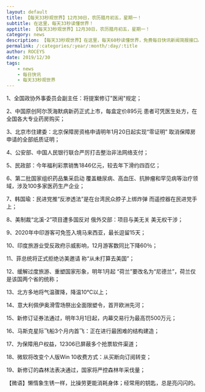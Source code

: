 ```yaml
---
layout: default
title: 【每天33秒观世界】12月30日，农历腊月初五，星期一！
subtitle: 在这里，每天33秒读懂世界！
apptitle: 【每天33秒观世界】12月30日，农历腊月初五，星期一！
category: news
description: 【每天33秒观世界】在这里，每天60秒读懂世界，免费每日快讯新闻简报接口API，2019年12月12345678910111213141516171819202122232425262728293031日。ROCEYS全栈CEO 2019年12月17日 11:00:18
permalink: /:categories/:year/:month/:day/:title
author: ROCEYS
date: 2019/12/30
tags:
    - news
    - 每日快讯
    - 每天33秒观世界
---
```


1、全国政协外事委员会副主任：将提案修订"医闹"规定；

2、中国原创阿尔茨海默病新药正式上市，每盒定价895元 患者可凭医生处方，在全国各大专业药房购买；

3、北京市住建委：北京保障房资格申请明年1月20日起实现“零证明” 取消保障房申请的全部纸质证明；

4、公安部、中国人民银行联合严厉打击整治非法网络支付；

5、民政部：今年福利彩票销售1846亿元，较去年下滑约四百亿；

6、第二批国家组织药品集采启动 覆盖糖尿病、高血压、抗肿瘤和罕见病等治疗领域，涉及100多家医药生产企业；

7、韩国瑜：民进党推“反渗透法”是在台湾民众脖子上绑炸弹 而遥控器在民进党手上；

8、美制裁“北溪-2”项目遭多国反对 俄外交部：项目与美无关 美无权干涉；

9、2020年中印游客可免签入境马来西亚，最长逗留15天；

10、印度旅游业受反政府示威影响，12月游客数同比下降60％；

11、菲总统将正式拒绝访美邀请 称“从未打算去美国”；

12、缓解过度旅游、重塑国家形象，明年1月起 “荷兰”要改名为“尼德兰”，荷兰仅是该国两个省的统称；

13、北方多地将气温骤降，降温10℃以上；

14、意大利佩伊奥滑雪场祭出全面限塑令，首开欧洲先河；

15、新修订证券法通过，明年3月1日起，内幕交易行为最高罚500万元；

16、马斯克星际飞船3个月内首飞：正在进行最困难的结构建造；

17、为保障用户权益，12306已屏蔽多个抢票软件渠道；

18、微软将改变个人版Win 10收费方式：从买断向订阅转变；

19、新修订的森林法表决通过，国家将严控森林年采伐量；


【微语】懒惰象生锈一样，比操劳更能消耗身体；经常用的钥匙，总是亮闪闪的。